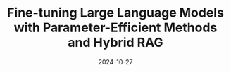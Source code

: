 ---
categories:
- RAG & Knowledge Management
date: 2024-10-27
description: A comprehensive guide to fine-tuning LLMs using parameter-efficient techniques
  like LoRA and QLoRA, and integrating them with Hybrid RAG for improved performance.
duration: 27 minutes
layout: course
level: Intermediate
sections:
- description: Explains the concepts of fine-tuning and Retrieval Augmented Generation
    (RAG), comparing their strengths and weaknesses.
  timestamp: 00:00
  title: "\U0001F914 Introduction to Fine-tuning and RAG"
- description: 'Details different fine-tuning approaches: supervised fine-tuning,
    LoRA, and QLoRA, highlighting their advantages and disadvantages in terms of resource
    consumption and performance.'
  timestamp: 01:30
  title: "\U0001F52C Fine-tuning Techniques: Supervised Fine-tuning, LoRA, and QLoRA"
- description: Introduces UNSloth, a user-friendly tool for fine-tuning LLMs on consumer-grade
    hardware, emphasizing its memory efficiency and ease of use.
  timestamp: 09:25
  title: "\U0001F6E0️  UNSloth: A Practical Fine-tuning Tool"
- description: A step-by-step walkthrough of the fine-tuning process using UNSloth,
    including data preparation, JSON formatting, hyperparameter selection (learning
    rate, batch size, etc.), and training configuration.
  timestamp: '11:15'
  title: "\U0001F468‍\U0001F4BB Fine-tuning Process with UNSloth: Data Preparation
    and Hyperparameter Tuning"
- description: Explores various evaluation methods for assessing the performance of
    fine-tuned LLMs, including G-Eval, BLEURT, and human feedback.
  timestamp: '20:15'
  title: "\U0001F4CA Model Evaluation: G-Eval, BLEURT, and Human Feedback"
- description: Introduces Hybrid RAG, combining the strengths of fine-tuning and RAG
    to reduce hallucinations and improve accuracy.  Details implementation and results.
  timestamp: '23:20'
  title: "\U0001F680 Hybrid RAG: Combining Fine-tuning and RAG for Enhanced Performance"
- description: Summarizes the key takeaways from the video and suggests next steps
    for viewers interested in further exploring these techniques.
  timestamp: '27:15'
  title: ✅ Conclusion and Next Steps
tags:
- LLM
- Fine-tuning
- LoRA
- QLoRA
- RAG
- Hybrid RAG
- Unsloth
- Parameter Efficiency
- Model Evaluation
- G-Eval
- BLEURT
thumbnail: https://i.ytimg.com/vi/Uq-1gLJxrBc/sddefault.jpg
title: Fine-tuning Large Language Models with Parameter-Efficient Methods and Hybrid
  RAG
videoId: Uq-1gLJxrBc
---